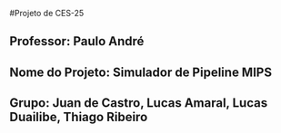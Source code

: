 #Projeto de CES-25
##	Professor: Paulo André
##	Nome do Projeto: Simulador de Pipeline MIPS
##	Grupo: Juan de Castro, Lucas Amaral, Lucas Duailibe, Thiago Ribeiro
